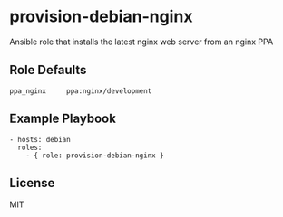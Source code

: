 # provision-debian-nginx

Ansible role that installs the latest nginx web server from an nginx PPA

## Role Defaults
```
ppa_nginx     ppa:nginx/development
```

## Example Playbook

    - hosts: debian
      roles:
        - { role: provision-debian-nginx }

## License

MIT
